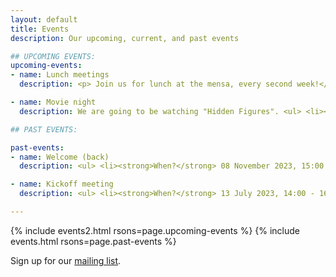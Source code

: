 ```yaml
---
layout: default
title: Events
description: Our upcoming, current, and past events

## UPCOMING EVENTS:
upcoming-events:
- name: Lunch meetings
  description: <p> Join us for lunch at the mensa, every second week!</p> <strong>Next dates:</strong> <li>Thursday, 23.11., 12:00</li> <li>Tuesday, 05.12., 12:00</li>

- name: Movie night
  description: We are going to be watching "Hidden Figures". <ul> <li><strong>When?</strong> 29 November 2023, 18:00</li> <li><strong>Where?</strong> Friedrich-Sommer-Raum IB 1/103</li> </ul>

## PAST EVENTS:

past-events:
- name: Welcome (back)
  description: <ul> <li><strong>When?</strong> 08 November 2023, 15:00 - 17:00</li> <li><strong>Where?</strong> Friedrich-Sommer-Raum IB 1/103</li> <li><strong>What?</strong> Let's welcome everyone back for the winter semester and meet new faculty members and students! Everyone is welcome to introduce themselves and get to know each other over cake and coffee.</li> <li><strong>How do I sign up?</strong> Anyone can show up and we're looking forward to meeting you!</li> </ul>

- name: Kickoff meeting
  description: <ul> <li><strong>When?</strong> 13 July 2023, 14:00 - 16:00</li> <li><strong>Where?</strong> Friedrich-Sommer-Raum IB 1/103</li> <li><strong>What?</strong> A friendly meeting to get to know other women in math, with lightning talks about our research. Everyone is welcome to introduce themselves and give a 5 minute talk about their research.</li> <li><strong>How do I sign up?</strong> Anyone can show up. If you want to give a lightning talk, email the organizers by July 10.</li> </ul>

---
```

{% include events2.html rsons=page.upcoming-events %}
{% include events.html rsons=page.past-events %}

Sign up for our [mailing list](https://lists.ruhr-uni-bochum.de/mailman/listinfo/women-in-maths). <!--or become a member by filling out [this Google form](https://docs.google.com/forms/d/e/1FAIpQLSdmaadCNGYQ25b-C8ToJdVUVEInu_W2b99f71fXeSLqNCN-1Q/viewform?usp=sf_link).-->

